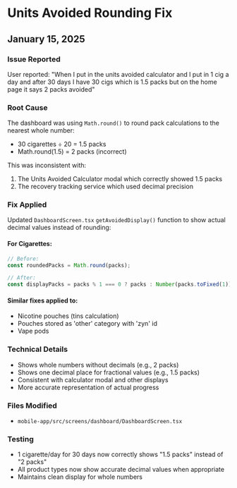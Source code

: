 # Units Avoided Rounding Fix
## January 15, 2025

### Issue Reported
User reported: "When I put in the units avoided calculator and I put in 1 cig a day and after 30 days I have 30 cigs which is 1.5 packs but on the home page it says 2 packs avoided"

### Root Cause
The dashboard was using `Math.round()` to round pack calculations to the nearest whole number:
- 30 cigarettes ÷ 20 = 1.5 packs
- Math.round(1.5) = 2 packs (incorrect)

This was inconsistent with:
1. The Units Avoided Calculator modal which correctly showed 1.5 packs
2. The recovery tracking service which used decimal precision

### Fix Applied
Updated `DashboardScreen.tsx` `getAvoidedDisplay()` function to show actual decimal values instead of rounding:

#### For Cigarettes:
```typescript
// Before:
const roundedPacks = Math.round(packs);

// After:
const displayPacks = packs % 1 === 0 ? packs : Number(packs.toFixed(1));
```

#### Similar fixes applied to:
- Nicotine pouches (tins calculation)
- Pouches stored as 'other' category with 'zyn' id
- Vape pods

### Technical Details
- Shows whole numbers without decimals (e.g., 2 packs)
- Shows one decimal place for fractional values (e.g., 1.5 packs)
- Consistent with calculator modal and other displays
- More accurate representation of actual progress

### Files Modified
- `mobile-app/src/screens/dashboard/DashboardScreen.tsx`

### Testing
- 1 cigarette/day for 30 days now correctly shows "1.5 packs" instead of "2 packs"
- All product types now show accurate decimal values when appropriate
- Maintains clean display for whole numbers 